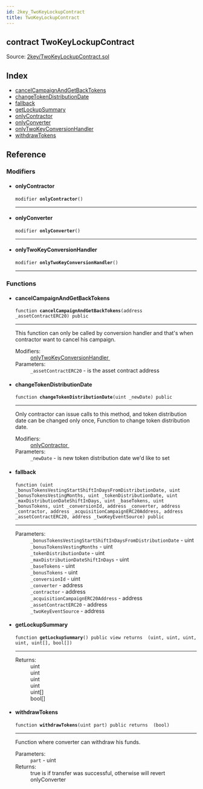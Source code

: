 ```yaml
---
id: 2key_TwoKeyLockupContract
title: TwoKeyLockupContract
---
```


<div class="contract-doc"><div class="contract"><h2 class="contract-header"><span class="contract-kind">contract</span> TwoKeyLockupContract</h2><div class="source">Source: <a href="git+https://github.com/2keynet/web3-alpha/blob/v0.0.3/contracts/2key/TwoKeyLockupContract.sol" target="_blank">2key/TwoKeyLockupContract.sol</a></div></div><div class="index"><h2>Index</h2><ul><li><a href="2key_TwoKeyLockupContract.html#cancelCampaignAndGetBackTokens">cancelCampaignAndGetBackTokens</a></li><li><a href="2key_TwoKeyLockupContract.html#changeTokenDistributionDate">changeTokenDistributionDate</a></li><li><a href="2key_TwoKeyLockupContract.html#">fallback</a></li><li><a href="2key_TwoKeyLockupContract.html#getLockupSummary">getLockupSummary</a></li><li><a href="2key_TwoKeyLockupContract.html#onlyContractor">onlyContractor</a></li><li><a href="2key_TwoKeyLockupContract.html#onlyConverter">onlyConverter</a></li><li><a href="2key_TwoKeyLockupContract.html#onlyTwoKeyConversionHandler">onlyTwoKeyConversionHandler</a></li><li><a href="2key_TwoKeyLockupContract.html#withdrawTokens">withdrawTokens</a></li></ul></div><div class="reference"><h2>Reference</h2><div class="modifiers"><h3>Modifiers</h3><ul><li><div class="item modifier"><span id="onlyContractor" class="anchor-marker"></span><h4 class="name">onlyContractor</h4><div class="body"><code class="signature">modifier <strong>onlyContractor</strong><span>() </span></code><hr/></div></div></li><li><div class="item modifier"><span id="onlyConverter" class="anchor-marker"></span><h4 class="name">onlyConverter</h4><div class="body"><code class="signature">modifier <strong>onlyConverter</strong><span>() </span></code><hr/></div></div></li><li><div class="item modifier"><span id="onlyTwoKeyConversionHandler" class="anchor-marker"></span><h4 class="name">onlyTwoKeyConversionHandler</h4><div class="body"><code class="signature">modifier <strong>onlyTwoKeyConversionHandler</strong><span>() </span></code><hr/></div></div></li></ul></div><div class="functions"><h3>Functions</h3><ul><li><div class="item function"><span id="cancelCampaignAndGetBackTokens" class="anchor-marker"></span><h4 class="name">cancelCampaignAndGetBackTokens</h4><div class="body"><code class="signature">function <strong>cancelCampaignAndGetBackTokens</strong><span>(address _assetContractERC20) </span><span>public </span></code><hr/><div class="description"><p>This function can only be called by conversion handler and that&#x27;s when contractor want to cancel his campaign.</p></div><dl><dt><span class="label-modifiers">Modifiers:</span></dt><dd><a href="2key_TwoKeyLockupContract.html#onlyTwoKeyConversionHandler">onlyTwoKeyConversionHandler </a></dd><dt><span class="label-parameters">Parameters:</span></dt><dd><div><code>_assetContractERC20</code> - is the asset contract address</div></dd></dl></div></div></li><li><div class="item function"><span id="changeTokenDistributionDate" class="anchor-marker"></span><h4 class="name">changeTokenDistributionDate</h4><div class="body"><code class="signature">function <strong>changeTokenDistributionDate</strong><span>(uint _newDate) </span><span>public </span></code><hr/><div class="description"><p>Only contractor can issue calls to this method, and token distribution date can be changed only once, Function to change token distribution date.</p></div><dl><dt><span class="label-modifiers">Modifiers:</span></dt><dd><a href="2key_TwoKeyLockupContract.html#onlyContractor">onlyContractor </a></dd><dt><span class="label-parameters">Parameters:</span></dt><dd><div><code>_newDate</code> - is new token distribution date we&#x27;d like to set</div></dd></dl></div></div></li><li><div class="item function"><span id="fallback" class="anchor-marker"></span><h4 class="name">fallback</h4><div class="body"><code class="signature">function <strong></strong><span>(uint _bonusTokensVestingStartShiftInDaysFromDistributionDate, uint _bonusTokensVestingMonths, uint _tokenDistributionDate, uint _maxDistributionDateShiftInDays, uint _baseTokens, uint _bonusTokens, uint _conversionId, address _converter, address _contractor, address _acquisitionCampaignERC20Address, address _assetContractERC20, address _twoKeyEventSource) </span><span>public </span></code><hr/><dl><dt><span class="label-parameters">Parameters:</span></dt><dd><div><code>_bonusTokensVestingStartShiftInDaysFromDistributionDate</code> - uint</div><div><code>_bonusTokensVestingMonths</code> - uint</div><div><code>_tokenDistributionDate</code> - uint</div><div><code>_maxDistributionDateShiftInDays</code> - uint</div><div><code>_baseTokens</code> - uint</div><div><code>_bonusTokens</code> - uint</div><div><code>_conversionId</code> - uint</div><div><code>_converter</code> - address</div><div><code>_contractor</code> - address</div><div><code>_acquisitionCampaignERC20Address</code> - address</div><div><code>_assetContractERC20</code> - address</div><div><code>_twoKeyEventSource</code> - address</div></dd></dl></div></div></li><li><div class="item function"><span id="getLockupSummary" class="anchor-marker"></span><h4 class="name">getLockupSummary</h4><div class="body"><code class="signature">function <strong>getLockupSummary</strong><span>() </span><span>public </span><span>view </span><span>returns  (uint, uint, uint, uint, uint[], bool[]) </span></code><hr/><dl><dt><span class="label-return">Returns:</span></dt><dd>uint</dd><dd>uint</dd><dd>uint</dd><dd>uint</dd><dd>uint[]</dd><dd>bool[]</dd></dl></div></div></li><li><div class="item function"><span id="withdrawTokens" class="anchor-marker"></span><h4 class="name">withdrawTokens</h4><div class="body"><code class="signature">function <strong>withdrawTokens</strong><span>(uint part) </span><span>public </span><span>returns  (bool) </span></code><hr/><div class="description"><p>Function where converter can withdraw his funds.</p></div><dl><dt><span class="label-parameters">Parameters:</span></dt><dd><div><code>part</code> - uint</div></dd><dt><span class="label-return">Returns:</span></dt><dd>true is if transfer was successful, otherwise will revert onlyConverter</dd></dl></div></div></li></ul></div></div></div>
